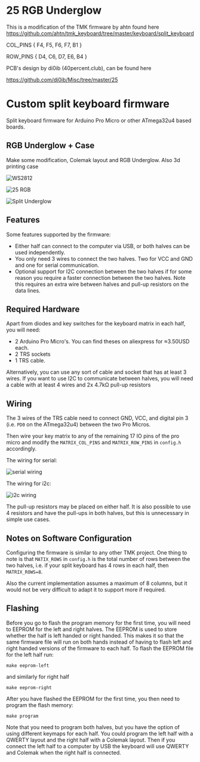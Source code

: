 25 RGB Underglow
===============

This is a modification of the TMK firmware by ahtn found here https://github.com/ahtn/tmk_keyboard/tree/master/keyboard/split_keyboard

COL_PINS { F4, F5, F6, F7, B1 }

ROW_PINS { D4, C6, D7, E6, B4 }

PCB's design by di0ib (40percent.club), can be found here

https://github.com/di0ib/Misc/tree/master/25

Custom split keyboard firmware
======

Split keyboard firmware for Arduino Pro Micro or other ATmega32u4
based boards.

RGB Underglow + Case
--------------------

Make some modification, Colemak layout and RGB Underglow. Also 3d printing case

![WS2812](imgs/25_rgb.jpg)

![25 RGB](imgs/25_rgb2.jpg)

![Split Underglow](imgs/split_underglow.jpg)


Features
--------

Some features supported by the firmware:

* Either half can connect to the computer via USB, or both halves can be used
  independently.
* You only need 3 wires to connect the two halves. Two for VCC and GND and one
  for serial communication.
* Optional support for I2C connection between the two halves if for some
  reason you require a faster connection between the two halves. Note this
  requires an extra wire between halves and pull-up resistors on the data lines.

Required Hardware
-----------------

Apart from diodes and key switches for the keyboard matrix in each half, you
will need:

* 2 Arduino Pro Micro's. You can find theses on aliexpress for ≈3.50USD each.
* 2 TRS sockets
* 1 TRS cable.

Alternatively, you can use any sort of cable and socket that has at least 3
wires. If you want to use I2C to communicate between halves, you will need a
cable with at least 4 wires and 2x 4.7kΩ pull-up resistors


Wiring
------

The 3 wires of the TRS cable need to connect GND, VCC, and digital pin 3 (i.e.
`PD0` on the ATmega32u4) between the two Pro Micros.

Then wire your key matrix to any of the remaining 17 IO pins of the pro micro
and modify the `MATRIX_COL_PINS` and `MATRIX_ROW_PINS` in `config.h` accordingly.

The wiring for serial:

![serial wiring](imgs/split-keyboard-serial-schematic.png)

The wiring for i2c:

![i2c wiring](imgs/split-keyboard-i2c-schematic.png)

The pull-up resistors may be placed on either half. It is also possible
to use 4 resistors and have the pull-ups in both halves, but this is
unnecessary in simple use cases.

Notes on Software Configuration
-------------------------------

Configuring the firmware is similar to any other TMK project. One thing
to note is that `MATIX_ROWS` in `config.h` is the total number of rows between
the two halves, i.e. if your split keyboard has 4 rows in each half, then
`MATRIX_ROWS=8`.

Also the current implementation assumes a maximum of 8 columns, but it would
not be very difficult to adapt it to support more if required.


Flashing
--------

Before you go to flash the program memory for the first time, you will need to
EEPROM for the left and right halves. The EEPROM is used to store whether the
half is left handed or right handed. This makes it so that the same firmware
file will run on both hands instead of having to flash left and right handed
versions of the firmware to each half. To flash the EEPROM file for the left
half run:
```
make eeprom-left
```
and similarly for right half
```
make eeprom-right
```

After you have flashed the EEPROM for the first time, you then need to program
the flash memory:
```
make program
```
Note that you need to program both halves, but you have the option of using
different keymaps for each half. You could program the left half with a QWERTY
layout and the right half with a Colemak layout. Then if you connect the left
half to a computer by USB the keyboard will use QWERTY and Colemak when the
right half is connected.


